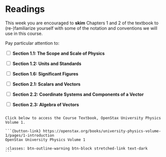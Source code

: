 # Readings

This week you are encouraged to **skim** Chapters 1 and 2 of the textbook to (re-)familiarize yourself with some of the notation and conventions we will use in this course.

Pay particular attention to:

<label><input type="checkbox" id="week02_reading1" class="box"> **Section 1.1: The Scope and Scale of Physics** </input></label> 

<label><input type="checkbox" id="week02_reading2" class="box"> **Section 1.2: Units and Standards** </input></label> 

<label><input type="checkbox" id="week02_reading3" class="box"> **Section 1.6: Significant Figures** </input></label> 

<label><input type="checkbox" id="week02_reading4" class="box"> **Section 2.1: Scalars and Vectors**  </input></label> 

<label><input type="checkbox" id="week02_reading5" class="box"> **Section 2.2: Coordinate Systems and Components of a Vector**  </input></label> 

<label><input type="checkbox" id="week02_reading6" class="box"> **Section 2.3: Algebra of Vectors**  </input></label> 

````{card}

Click below to access the Course Textbook, OpenStax University Physics Volume 1.

```{button-link} https://openstax.org/books/university-physics-volume-1/pages/1-introduction
OpenStax University Physics Volume 1

:classes: btn-outline-warning btn-block stretched-link text-dark
```
````